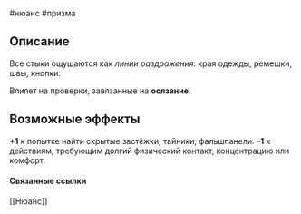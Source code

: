#нюанс #призма

## Описание
Все стыки ощущаются как *линии раздражения*: края одежды, ремешки, швы, кнопки.

Влияет на проверки, завязанные на **осязание**.
## Возможные эффекты
**+1** к попытке найти скрытые застёжки, тайники, фальшпанели.
**–1** к действиям, требующим долгий физический контакт, концентрацию или комфорт.

#### Связанные ссылки
[[Нюанс]]
